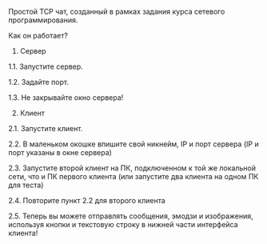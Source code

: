 Простой TCP чат, созданный в рамках задания курса сетевого программирования.

Как он работает?
1. Сервер
   
1.1. Запустите сервер.

1.2. Задайте порт.

1.3. Не закрывайте окно сервера!

2. Клиент
   
2.1. Запустите клиент.

2.2. В маленьком окошке впишите свой никнейм, IP и порт сервера (IP и порт указаны в окне сервера)

2.3. Запустите второй клиент на ПК, подключенном к той же локальной сети, что и ПК первого клиента (или запустите два клиента на одном ПК для теста)

2.4. Повторите пункт 2.2 для второго клиента

2.5. Теперь вы можете отправлять сообщения, эмодзи и изображения, используя кнопки и текстовую строку в нижней части интерфейса клиента!
